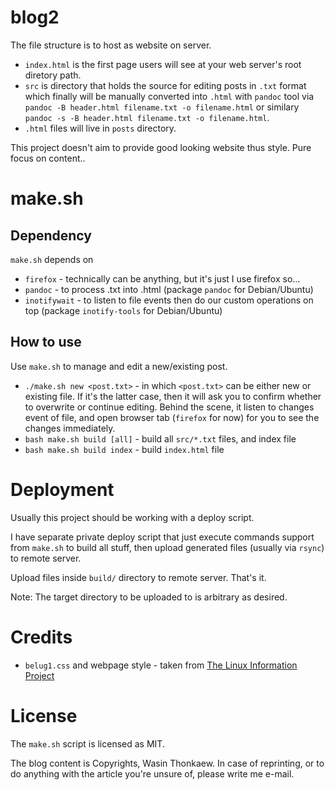 # blog2
The file structure is to host as website on server.

* `index.html` is the first page users will see at your web server's root diretory path.
* `src` is directory that holds the source for editing posts in `.txt` format which finally will be manually converted into `.html` with `pandoc` tool via `pandoc -B header.html filename.txt -o filename.html` or similary `pandoc -s -B header.html filename.txt -o filename.html`.
* `.html` files will live in `posts` directory.

This project doesn't aim to provide good looking website thus style. Pure focus on content..

# make.sh

## Dependency

`make.sh` depends on

* `firefox` - technically can be anything, but it's just I use firefox so...
* `pandoc` - to process .txt into .html (package `pandoc` for Debian/Ubuntu)
* `inotifywait` - to listen to file events then do our custom operations on top (package `inotify-tools` for Debian/Ubuntu)

## How to use

Use `make.sh` to manage and edit a new/existing post.

* `./make.sh new <post.txt>` - in which `<post.txt>` can be either new or existing file. If it's the latter
case, then it will ask you to confirm whether to overwrite or continue editing. Behind the scene,
it listen to changes event of file, and open browser tab (`firefox` for now) for you to see the
changes immediately.
* `bash make.sh build [all]` - build all `src/*.txt` files, and index file
* `bash make.sh build index` - build `index.html` file

# Deployment

Usually this project should be working with a deploy script.

I have separate private deploy script that just execute commands support from `make.sh` to build all stuff, then upload generated files (usually via `rsync`) to remote server.

Upload files inside `build/` directory to remote server. That's it.

Note: The target directory to be uploaded to is arbitrary as desired.

# Credits

* `belug1.css` and webpage style - taken from [The Linux Information Project](http://www.linfo.org)

# License
The `make.sh` script is licensed as MIT.

The blog content is Copyrights, Wasin Thonkaew.
In case of reprinting, or to do anything with the article you're unsure of, please write me e-mail.

